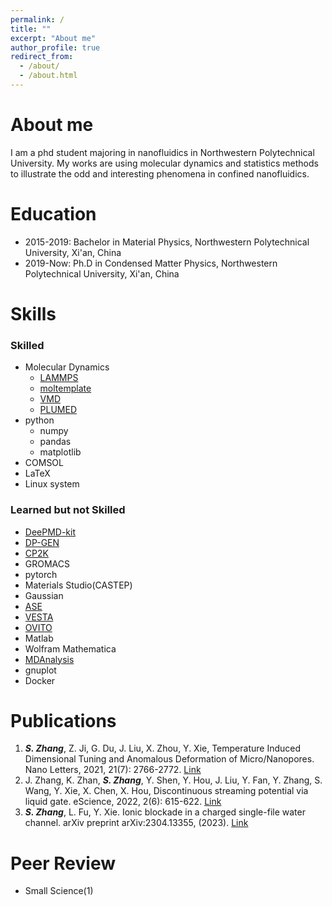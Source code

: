 ```yaml
---
permalink: /
title: ""
excerpt: "About me"
author_profile: true
redirect_from: 
  - /about/
  - /about.html
---
```


About me
======
I am a phd student majoring in nanofluidics in Northwestern Polytechnical University.
My works are using molecular dynamics and statistics methods to illustrate the odd and interesting 
phenomena in confined nanofluidics.

Education
======
- 2015-2019: Bachelor in Material Physics, Northwestern Polytechnical University, Xi'an, China
- 2019-Now:  Ph.D in Condensed Matter Physics, Northwestern Polytechnical University, Xi'an, China

Skills
======
### Skilled
- Molecular Dynamics
  - [LAMMPS](https://www.lammps.org/)
  - [moltemplate](https://www.moltemplate.org/)
  - [VMD](https://www.ks.uiuc.edu/Research/vmd/)
  - [PLUMED](https://www.plumed.org/)
- python
  - numpy
  - pandas
  - matplotlib
- COMSOL
- LaTeX
- Linux system

### Learned but not Skilled
- [DeePMD-kit](https://github.com/deepmodeling/deepmd-kit)
- [DP-GEN](https://github.com/deepmodeling/dpgen)
- [CP2K](https://www.cp2k.org/)
- GROMACS
- pytorch
- Materials Studio(CASTEP)
- Gaussian
- [ASE](https://wiki.fysik.dtu.dk/ase/)
- [VESTA](https://jp-minerals.org/vesta/en/)
- [OVITO](https://www.ovito.org/)
- Matlab
- Wolfram Mathematica
- [MDAnalysis](https://www.mdanalysis.org/)
- gnuplot
- Docker


Publications
======
1.  ***S. Zhang***, Z. Ji, G. Du, J. Liu, X. Zhou, Y. Xie, Temperature Induced Dimensional Tuning and Anomalous Deformation of Micro/Nanopores. Nano Letters, 2021, 21(7): 2766-2772. [Link](https://doi.org/10.1021/acs.nanolett.0c04708)
2.  J. Zhang, K. Zhan, ***S. Zhang***, Y. Shen, Y. Hou, J. Liu, Y. Fan, Y. Zhang, S. Wang, Y. Xie, X. Chen, X. Hou, Discontinuous streaming potential via liquid gate. eScience, 2022, 2(6): 615-622. [Link](https://doi.org/10.1016/j.esci.2022.08.001)
3.  ***S. Zhang***, L. Fu, Y. Xie. Ionic blockade in a charged single-file water channel. arXiv preprint arXiv:2304.13355, (2023). [Link](
https://doi.org/10.48550/arXiv.2304.13355)

Peer Review
======
- Small Science(1)
